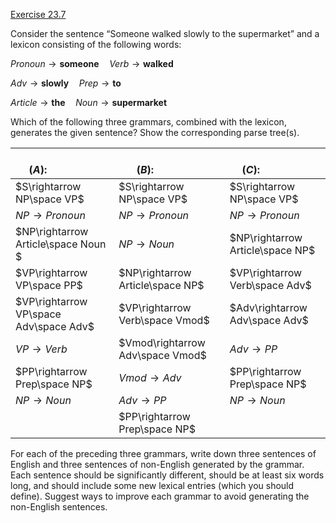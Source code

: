 [Exercise 23.7](23-7/)

Consider the sentence “Someone walked slowly to the supermarket” and a
lexicon consisting of the following words:

$Pronoun \rightarrow \textbf{someone} \quad Verb \rightarrow \textbf{walked}$

$Adv \rightarrow \textbf{slowly} \quad Prep \rightarrow \textbf{to}$

$Article \rightarrow \textbf{the} \quad Noun \rightarrow \textbf{supermarket}$

Which of the following three grammars, combined with the lexicon,
generates the given sentence? Show the corresponding parse tree(s).

| $\quad\quad\quad\quad (A):\quad\quad\quad\quad$ | $\quad\quad\quad\quad(B):\quad\quad\quad\quad$ | $\quad\quad\quad\quad(C):\quad\quad\quad\quad$ |
| --- | --- | --- |
| $S\rightarrow NP\space VP$ | $S\rightarrow NP\space VP$ | $S\rightarrow NP\space VP$ |
| $NP\rightarrow Pronoun$ | $NP\rightarrow Pronoun$ | $NP\rightarrow Pronoun$ |
| $NP\rightarrow Article\space Noun $ | $NP\rightarrow Noun$ | $NP\rightarrow Article\space NP$ |
| $VP\rightarrow VP\space PP$ | $NP\rightarrow Article\space NP$ | $VP\rightarrow Verb\space Adv$ |
| $VP\rightarrow VP\space Adv\space Adv$ | $VP\rightarrow Verb\space Vmod$ | $Adv\rightarrow Adv\space Adv$ |
| $VP\rightarrow Verb$ | $Vmod\rightarrow Adv\space Vmod$ | $Adv\rightarrow PP$ |
| $PP\rightarrow Prep\space NP$ | $Vmod\rightarrow Adv$ | $PP\rightarrow Prep\space NP$ |
| $NP\rightarrow Noun$ | $Adv\rightarrow PP$ | $NP\rightarrow Noun$ |
| $\quad$ | $PP\rightarrow Prep\space NP$ | $\quad$ |


For each of the preceding three grammars, write down three sentences of
English and three sentences of non-English generated by the grammar.
Each sentence should be significantly different, should be at least six
words long, and should include some new lexical entries (which you
should define). Suggest ways to improve each grammar to avoid generating
the non-English sentences.
